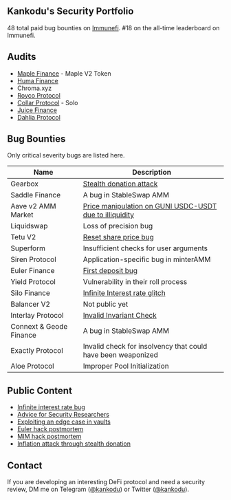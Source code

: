 
## Kankodu's Security Portfolio  

 48 total paid bug bounties on [Immunefi](https://immunefi.com/profile/kankodu/). #18 on the all-time leaderboard on Immunefi.  

## Audits  

- [Maple Finance](https://cantina.xyz/portfolio/d40de8f6-ffdf-4b70-86bc-e4dff0607917) - Maple V2 Token  
- [Huma Finance](https://github.com/spearbit/portfolio/blob/master/pdfs/Huma-2024-Spearbit-Security-Review.pdf)  
- Chroma.xyz  
- [Royco Protocol](https://cantina.xyz/portfolio/b99b673a-6790-4364-b76b-e8e3202464d2)  
- [Collar Protocol](https://cantina.xyz/portfolio/5d300ba8-b59a-4b83-a436-56077b2fa4e9) - Solo  
- [Juice Finance](https://drive.google.com/file/d/1c_UwZvIcb_gnkvkM91RWk0cfMU05xcha/view)  
- [Dahlia Protocol](https://cantina.xyz/portfolio/ed6235a0-67c8-4339-a4da-8550f4c0d443)

## Bug Bounties  

Only critical severity bugs are listed here.  

| Name                  | Description                                          |
|-----------------------|------------------------------------------------------|
| Gearbox               | [Stealth donation attack](https://x.com/kankodu/status/1771229163942474096) |  
| Saddle Finance        | A bug in StableSwap AMM                             |  
| Aave v2 AMM Market    | [Price manipulation on GUNI USDC-USDT due to illiquidity](https://governance.aave.com/t/bgd-bug-bounties-proposal/13077#h-4-risk-of-price-manipulation-on-guni-usdcudst-due-to-illiquidity-9) |  
| Liquidswap            | Loss of precision bug                               |  
| Tetu V2               | [Reset share price bug](https://x.com/kankodu/status/1685320718870032384) |  
| Superform             | Insufficient checks for user arguments              |  
| Siren Protocol        | Application-specific bug in minterAMM               |  
| Euler Finance        | [First deposit bug](https://x.com/kankodu/status/1698992720637997305) |  
| Yield Protocol        | Vulnerability in their roll process                 |  
| Silo Finance          | [Infinite Interest rate glitch](https://x.com/kankodu/status/1551861199897505793) |  
| Balancer V2           | Not public yet             |  
| Interlay Protocol     | [Invalid Invariant Check](https://x.com/kankodu/status/1796122807773904959) |  
| Connext & Geode Finance | A bug in StableSwap AMM                            |  
| Exactly Protocol      | Invalid check for insolvency that could have been weaponized |  
| Aloe Protocol         | Improper Pool Initialization                        |  

## Public Content  

* [Infinite interest rate bug](https://twitter.com/kankodu/status/1669833829203476480)  
* [Advice for Security Researchers](https://twitter.com/kankodu/status/1676256606110224384)  
* [Exploiting an edge case in vaults](https://twitter.com/kankodu/status/1685320718870032384)  
* [Euler hack postmortem](https://twitter.com/kankodu/status/1698992717089604064)  
* [MIM hack postmortem](https://twitter.com/kankodu/status/1752581744803680680)  
* [Inflation attack through stealth donation](https://twitter.com/kankodu/status/1771229163942474096)  

## Contact  
If you are developing an interesting DeFi protocol and need a security review, DM me on Telegram ([@kankodu](https://t.me/kankodu)) or Twitter ([@kankodu](https://x.com/kankodu)).  

